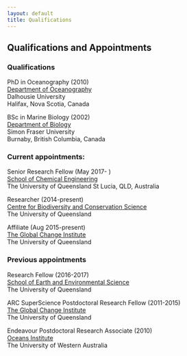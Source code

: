 ```yaml
---
layout: default
title: Qualifications
---
```


## Qualifications and Appointments

### Qualifications  
PhD in Oceanography (2010)  
[Department of Oceanography](http://www.dal.ca/faculty/science/oceanography.html)  
Dalhousie University  
Halifax, Nova Scotia, Canada  

BSc in Marine Biology (2002)  
[Department of Biology](http://www.sfu.ca/biology.html)  
Simon Fraser University  
Burnaby, British Columbia, Canada  

### Current appointments:  

Senior Research Fellow (May 2017- )  
[School of Chemical Engineering](http://www.chemeng.uq.edu.au/)  
The University of Queensland
St Lucia, QLD, Australia

Researcher (2014-present)  
[Centre for Biodiversity and Conservation Science](http://cbcs.centre.uq.edu.au/)  
The University of Queensland  

Affiliate (Aug 2015-present)  
[The Global Change Institute](http://www.gci.uq.edu.au/)  
The University of Queensland  

### Previous appointments   
Research Fellow (2016-2017)  
[School of Earth and Environmental Science](http://sees.uq.edu.au/)  
The University of Queensland  

ARC SuperScience Postdoctoral Research Fellow (2011-2015)  
[The Global Change Institute](http://www.gci.uq.edu.au/)  
The University of Queensland  

Endeavour Postdoctoral Research Associate (2010)  
[Oceans Institute](http://www.oceans.uwa.edu.au/)  
The University of Western Australia  
